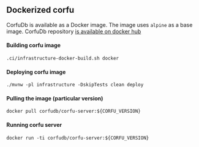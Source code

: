 ## Dockerized corfu

CorfuDb is available as a Docker image. The image uses `alpine` as a base image.
CorfuDb repository [is available on docker hub](https://hub.docker.com/repository/docker/corfudb/corfu-server)

#### Building corfu image
`.ci/infrastructure-docker-build.sh docker`
 
#### Deploying corfu image
`./mvnw -pl infrastructure -DskipTests clean deploy`

#### Pulling the image (particular version)
`docker pull corfudb/corfu-server:${CORFU_VERSION}`
 
#### Running corfu server
`docker run -ti corfudb/corfu-server:${CORFU_VERSION}`
